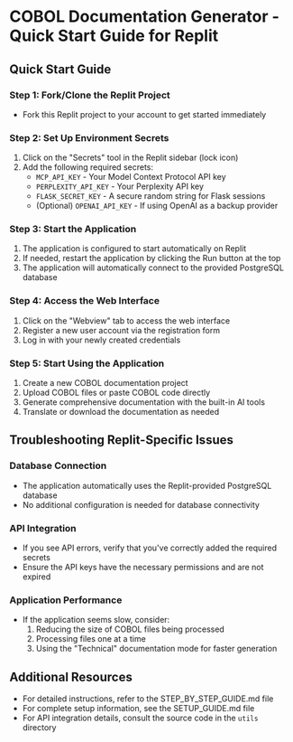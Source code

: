 # COBOL Documentation Generator - Quick Start Guide for Replit

## Quick Start Guide

### Step 1: Fork/Clone the Replit Project
- Fork this Replit project to your account to get started immediately

### Step 2: Set Up Environment Secrets
1. Click on the "Secrets" tool in the Replit sidebar (lock icon)
2. Add the following required secrets:
   - `MCP_API_KEY` - Your Model Context Protocol API key
   - `PERPLEXITY_API_KEY` - Your Perplexity API key
   - `FLASK_SECRET_KEY` - A secure random string for Flask sessions
   - (Optional) `OPENAI_API_KEY` - If using OpenAI as a backup provider

### Step 3: Start the Application
1. The application is configured to start automatically on Replit
2. If needed, restart the application by clicking the Run button at the top
3. The application will automatically connect to the provided PostgreSQL database

### Step 4: Access the Web Interface
1. Click on the "Webview" tab to access the web interface
2. Register a new user account via the registration form
3. Log in with your newly created credentials

### Step 5: Start Using the Application
1. Create a new COBOL documentation project
2. Upload COBOL files or paste COBOL code directly
3. Generate comprehensive documentation with the built-in AI tools
4. Translate or download the documentation as needed

## Troubleshooting Replit-Specific Issues

### Database Connection
- The application automatically uses the Replit-provided PostgreSQL database
- No additional configuration is needed for database connectivity

### API Integration
- If you see API errors, verify that you've correctly added the required secrets
- Ensure the API keys have the necessary permissions and are not expired

### Application Performance
- If the application seems slow, consider:
  1. Reducing the size of COBOL files being processed
  2. Processing files one at a time
  3. Using the "Technical" documentation mode for faster generation

## Additional Resources

- For detailed instructions, refer to the STEP_BY_STEP_GUIDE.md file
- For complete setup information, see the SETUP_GUIDE.md file
- For API integration details, consult the source code in the `utils` directory